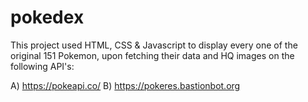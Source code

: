 # pokedex

This project used HTML, CSS & Javascript to display every one of the original 151 Pokemon, upon fetching their data and HQ images on the following API's:

A) https://pokeapi.co/
B) https://pokeres.bastionbot.org